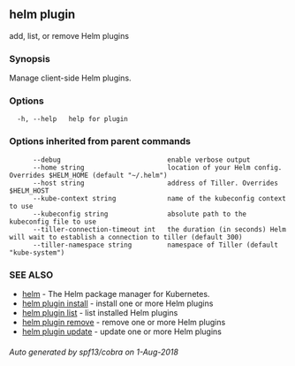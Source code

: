 ## helm plugin

add, list, or remove Helm plugins

### Synopsis


Manage client-side Helm plugins.


### Options

```
  -h, --help   help for plugin
```

### Options inherited from parent commands

```
      --debug                           enable verbose output
      --home string                     location of your Helm config. Overrides $HELM_HOME (default "~/.helm")
      --host string                     address of Tiller. Overrides $HELM_HOST
      --kube-context string             name of the kubeconfig context to use
      --kubeconfig string               absolute path to the kubeconfig file to use
      --tiller-connection-timeout int   the duration (in seconds) Helm will wait to establish a connection to tiller (default 300)
      --tiller-namespace string         namespace of Tiller (default "kube-system")
```

### SEE ALSO

* [helm](../../helm/#helm)	 - The Helm package manager for Kubernetes.
* [helm plugin install](../../helm/#helm_plugin_install)	 - install one or more Helm plugins
* [helm plugin list](../../helm/#helm_plugin_list)	 - list installed Helm plugins
* [helm plugin remove](../../helm/#helm_plugin_remove)	 - remove one or more Helm plugins
* [helm plugin update](../../helm/#helm_plugin_update)	 - update one or more Helm plugins

###### Auto generated by spf13/cobra on 1-Aug-2018
